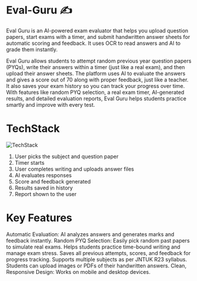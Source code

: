 # Eval-Guru ✍️

Eval Guru is an AI-powered exam evaluator that helps you upload question papers, start exams with a timer, and submit handwritten answer sheets for automatic scoring and feedback. It uses OCR to read answers and AI to grade them instantly.

Eval Guru allows students to attempt random previous year question papers (PYQs), write their answers within a timer (just like a real exam), and then upload their answer sheets. The platform uses AI to evaluate the answers and gives a score out of 70 along with proper feedback, just like a teacher. It also saves your exam history so you can track your progress over time. With features like random PYQ selection, a real exam timer, AI-generated results, and detailed evaluation reports, Eval Guru helps students practice smartly and improve with every test.

# TechStack
![TechStack](https://github.com/user-attachments/assets/d1ea25a9-2810-43b3-a745-ff95296f4086)

1. User picks the subject and question paper
2. Timer starts
3. User completes writing and uploads answer files
4. AI evaluates responses
5. Score and feedback generated
6. Results saved in history
7. Report shown to the user

# Key Features
Automatic Evaluation: AI analyzes answers and generates marks and
feedback instantly.
Random PYQ Selection: Easily pick random past papers to simulate real
exams.
Helps students practice time-bound writing and manage
exam stress.
Saves all previous attempts, scores, and feedback for
progress tracking.
Supports multiple subjects as per JNTUK R23 syllabus.
Students can upload images or PDFs of their handwritten
answers.
Clean, Responsive Design: Works on mobile and desktop devices.
